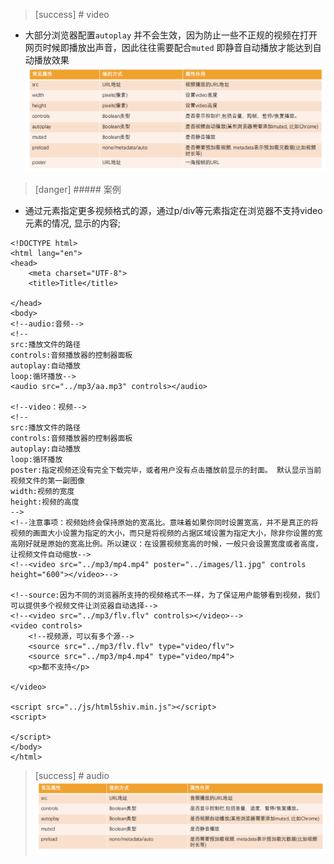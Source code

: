 >[success] # video
* 大部分浏览器配置`autoplay` 并不会生效，因为防止一些不正规的视频在打开网页时候即播放出声音，因此往往需要配合`muted` 即静音自动播放才能达到自动播放效果
![](images/screenshot_1653798699957.png)
>[danger] ##### 案例
* 通过元素指定更多视频格式的源，通过p/div等元素指定在浏览器不支持video元素的情况, 显示的内容;
~~~
<!DOCTYPE html>
<html lang="en">
<head>
    <meta charset="UTF-8">
    <title>Title</title>

</head>
<body>
<!--audio:音频-->
<!--
src:播放文件的路径
controls:音频播放器的控制器面板
autoplay:自动播放
loop:循环播放-->
<audio src="../mp3/aa.mp3" controls></audio>

<!--video：视频-->
<!--
src:播放文件的路径
controls:音频播放器的控制器面板
autoplay:自动播放
loop:循环播放
poster:指定视频还没有完全下载完毕，或者用户没有点击播放前显示的封面。 默认显示当前视频文件的第一副图像
width:视频的宽度
height:视频的高度
-->
<!--注意事项：视频始终会保持原始的宽高比。意味着如果你同时设置宽高，并不是真正的将视频的画面大小设置为指定的大小，而只是将视频的占据区域设置为指定大小，除非你设置的宽高刚好就是原始的宽高比例。所以建议：在设置视频宽高的时候，一般只会设置宽度或者高度，让视频文件自动缩放-->
<!--<video src="../mp3/mp4.mp4" poster="../images/l1.jpg" controls  height="600"></video>-->

<!--source:因为不同的浏览器所支持的视频格式不一样，为了保证用户能够看到视频，我们可以提供多个视频文件让浏览器自动选择-->
<!--<video src="../mp3/flv.flv" controls></video>-->
<video controls>
    <!--视频源，可以有多个源-->
    <source src="../mp3/flv.flv" type="video/flv">
    <source src="../mp3/mp4.mp4" type="video/mp4">
    <p>都不支持</p>

</video>

<script src="../js/html5shiv.min.js"></script>
<script>

</script>
</body>
</html>
~~~
>[success] # audio
![](images/screenshot_1653798933078.png)